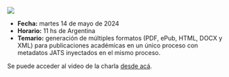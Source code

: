 ![](./media/mate.png)

- **Fecha:** martes 14 de mayo de 2024
- **Horario:** 11 hs de Argentina
- **Temario:** generación de múltiples formatos (PDF, ePub, HTML, DOCX y XML) para publicaciones académicas en un único proceso con metadatos JATS inyectados en el mismo proceso.

Se puede acceder al video de la charla [desde acá](https://www.youtube.com/watch?v=4c4hpXzGecM).





